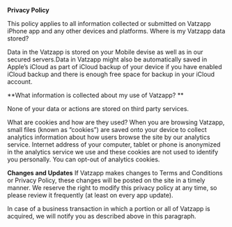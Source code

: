 **Privacy Policy**


This policy applies to all information collected or submitted on Vatzapp 
iPhone app and any other devices and platforms.
Where is my Vatzapp   data stored? 

Data in the Vatzapp   is stored on your   Mobile devise as well as in our secured servers.Data in Vatzapp might also be automatically saved in Apple’s iCloud as part of iCloud backup of your device if you have enabled iCloud backup and there is enough free space for backup in your iCloud account. 


 
**What information is collected about my use of Vatzapp? **

None of your data or actions are stored on third party services.

What are cookies and how are they used? When you are browsing Vatzapp, small files (known as “cookies”) are saved onto your device to collect analytics information about how users browse the site by our analytics service.
Internet address of your computer, tablet or phone is anonymized in the analytics service we use and these cookies are not used to identify you personally. You can opt-out of analytics cookies.

**Changes and Updates**
If Vatzapp  makes changes to Terms and Conditions or Privacy Policy, these changes will be posted on the site in a timely manner. We reserve the right to modify this privacy policy at any time, so please review it frequently (at least on every app update).

In case of a business transaction in which a portion or all of Vatzapp is acquired, we will notify you as described above in this paragraph.
